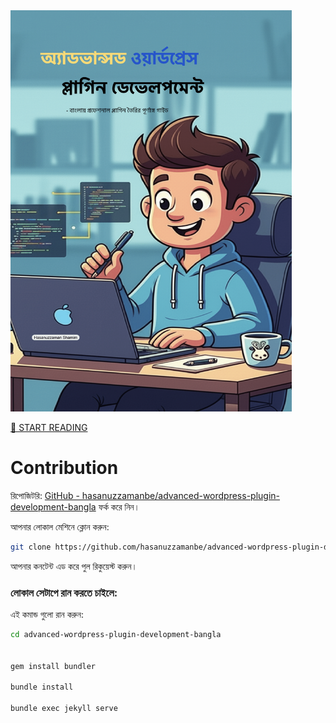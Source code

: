 <img src="./chapters/cover.png" width="450px" alt="অ্যাডভান্সড ওয়ার্ডপ্রেস প্লাগিন ডেভেলপমেন্ট" />


<!-- ...existing code... -->

<!-- Stylish link to read the book -->
[📖 START READING](https://hasanuzzamanbe.github.io/advanced-wordpress-plugin-development-bangla/chapters/introduction.html)



# Contribution

রিপোজিটরি: [GitHub - hasanuzzamanbe/advanced-wordpress-plugin-development-bangla](https://github.com/hasanuzzamanbe/advanced-wordpress-plugin-development-bangla) ফর্ক করে নিন।

আপনার লোকাল মেশিনে ক্লোন করুন:

```bash
git clone https://github.com/hasanuzzamanbe/advanced-wordpress-plugin-development-bangla.git
```

আপনার কনটেন্ট এড করে পুল রিকুয়েস্ট করুন।





### লোকাল সেটাপে রান করতে চাইলে:

এই কমান্ড গুলো রান করুন:


```bash
cd advanced-wordpress-plugin-development-bangla


gem install bundler

bundle install

bundle exec jekyll serve

```
